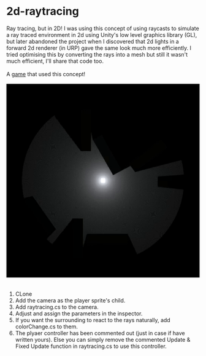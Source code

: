 # 2d-raytracing
Ray tracing, but in 2D!
I was using this concept of using raycasts to simulate a ray traced environment in 2d using Unity's low level graphics library (GL), but later abandoned the project when I discovered that 2d lights in a forward 2d renderer (in URP) gave the same look much more efficiently. I tried optimising this by converting the rays into a mesh but still it wasn't much efficient, I'll share that code too.<br><br>
A [game](https://makra.itch.io/two-opposites) that used this concept!<br><br>
<img src= "RTDemo.gif"><br><br>
1. CLone
2. Add the camera as the player sprite's child.
3. Add raytracing.cs to the camera.
4. Adjust and assign the parameters in the inspector.
5. If you want the surrounding to react to the rays naturally, add colorChange.cs to them.
6. The plyaer controller has been commented out (just in case if have written yours). Else you can simply remove the commented Update & Fixed Update function in raytracing.cs to use this controller.<br>

